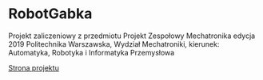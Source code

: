 # RobotGabka
Projekt zaliczeniowy z przedmiotu Projekt Zespołowy Mechatronika edycja 2019
Politechnika Warszawska, Wydział Mechatroniki, kierunek: Automatyka, Robotyka i Informatyka Przemysłowa

[Strona projektu](https://tmpgh.github.io/RobotGabka/)
